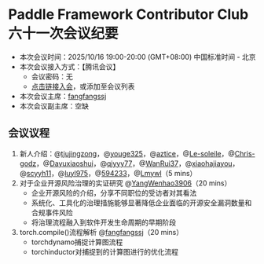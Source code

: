 # Paddle Framework Contributor Club 六十一次会议纪要

- 本次会议时间：2025/10/16 19:00-20:00 (GMT+08:00) 中国标准时间 - 北京
- 本次会议接入方式：【腾讯会议】
  - 会议密码：无
  - [点击链接入会](https://meeting.tencent.com/dm/Q3Sp9t1I6v6D)，或添加至会议列表
- 本次会议主席：[fangfangssj](https://github.com/fangfangssj)
- 本次会议副主席：空缺

## 会议议程

1. 新人介绍：@[tjujingzong](https://github.com/tjujingzong)，@[youge325](https://github.com/youge325)，@[aztice](https://github.com/aztice)，@[Le-soleile](https://github.com/Le-soleile)，@[Chris-godz](https://github.com/Chris-godz)，@[Dayuxiaoshui](https://github.com/Dayuxiaoshui)，@[qjyyy77](https://github.com/qjyyy77)，@[WanRui37](https://github.com/WanRui37)，@[xiaohajiayou](https://github.com/xiaohajiayou)，@[scyyh11](https://github.com/scyyh11)，@[luyl975](https://github.com/luyl975)，@[594233](https://github.com/594233)，@[Lmywl](https://github.com/Lmywl)（5 mins）
2. 对于企业开源风险治理的实证研究 @[YangWenhao3906](https://github.com/YangWenhao3906)（20 mins）
   - 企业开源风险的介绍，分享不同职位的受访者对其看法
   - 系统化、工具化的治理措施能够显著降低企业面临的开源安全漏洞数量和合规事件风险
   - 将治理流程融入到软件开发生命周期的早期阶段
3. torch.compile()流程解析 @[fangfangssj](https://github.com/fangfangssj)（20 mins）
   - torchdynamo捕捉计算图流程
   - torchinductor对捕捉到的计算图进行的优化流程

